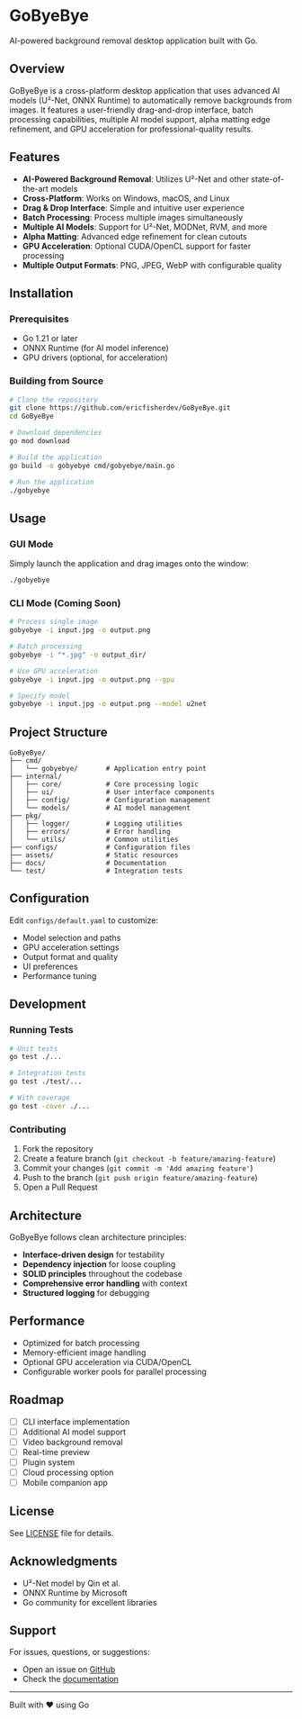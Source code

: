 # GoByeBye

AI-powered background removal desktop application built with Go.

## Overview

GoByeBye is a cross-platform desktop application that uses advanced AI models (U²-Net, ONNX Runtime) to automatically remove backgrounds from images. It features a user-friendly drag-and-drop interface, batch processing capabilities, multiple AI model support, alpha matting edge refinement, and GPU acceleration for professional-quality results.

## Features

- **AI-Powered Background Removal**: Utilizes U²-Net and other state-of-the-art models
- **Cross-Platform**: Works on Windows, macOS, and Linux
- **Drag & Drop Interface**: Simple and intuitive user experience
- **Batch Processing**: Process multiple images simultaneously
- **Multiple AI Models**: Support for U²-Net, MODNet, RVM, and more
- **Alpha Matting**: Advanced edge refinement for clean cutouts
- **GPU Acceleration**: Optional CUDA/OpenCL support for faster processing
- **Multiple Output Formats**: PNG, JPEG, WebP with configurable quality

## Installation

### Prerequisites

- Go 1.21 or later
- ONNX Runtime (for AI model inference)
- GPU drivers (optional, for acceleration)

### Building from Source

```bash
# Clone the repository
git clone https://github.com/ericfisherdev/GoByeBye.git
cd GoByeBye

# Download dependencies
go mod download

# Build the application
go build -o gobyebye cmd/gobyebye/main.go

# Run the application
./gobyebye
```

## Usage

### GUI Mode

Simply launch the application and drag images onto the window:

```bash
./gobyebye
```

### CLI Mode (Coming Soon)

```bash
# Process single image
gobyebye -i input.jpg -o output.png

# Batch processing
gobyebye -i "*.jpg" -o output_dir/

# Use GPU acceleration
gobyebye -i input.jpg -o output.png --gpu

# Specify model
gobyebye -i input.jpg -o output.png --model u2net
```

## Project Structure

```
GoByeBye/
├── cmd/
│   └── gobyebye/       # Application entry point
├── internal/
│   ├── core/           # Core processing logic
│   ├── ui/             # User interface components
│   ├── config/         # Configuration management
│   └── models/         # AI model management
├── pkg/
│   ├── logger/         # Logging utilities
│   ├── errors/         # Error handling
│   └── utils/          # Common utilities
├── configs/            # Configuration files
├── assets/             # Static resources
├── docs/               # Documentation
└── test/               # Integration tests
```

## Configuration

Edit `configs/default.yaml` to customize:

- Model selection and paths
- GPU acceleration settings
- Output format and quality
- UI preferences
- Performance tuning

## Development

### Running Tests

```bash
# Unit tests
go test ./...

# Integration tests
go test ./test/...

# With coverage
go test -cover ./...
```

### Contributing

1. Fork the repository
2. Create a feature branch (`git checkout -b feature/amazing-feature`)
3. Commit your changes (`git commit -m 'Add amazing feature'`)
4. Push to the branch (`git push origin feature/amazing-feature`)
5. Open a Pull Request

## Architecture

GoByeBye follows clean architecture principles:

- **Interface-driven design** for testability
- **Dependency injection** for loose coupling
- **SOLID principles** throughout the codebase
- **Comprehensive error handling** with context
- **Structured logging** for debugging

## Performance

- Optimized for batch processing
- Memory-efficient image handling
- Optional GPU acceleration via CUDA/OpenCL
- Configurable worker pools for parallel processing

## Roadmap

- [ ] CLI interface implementation
- [ ] Additional AI model support
- [ ] Video background removal
- [ ] Real-time preview
- [ ] Plugin system
- [ ] Cloud processing option
- [ ] Mobile companion app

## License

See [LICENSE](LICENSE) file for details.

## Acknowledgments

- U²-Net model by Qin et al.
- ONNX Runtime by Microsoft
- Go community for excellent libraries

## Support

For issues, questions, or suggestions:
- Open an issue on [GitHub](https://github.com/ericfisherdev/GoByeBye/issues)
- Check the [documentation](docs/)

---

Built with ❤️ using Go